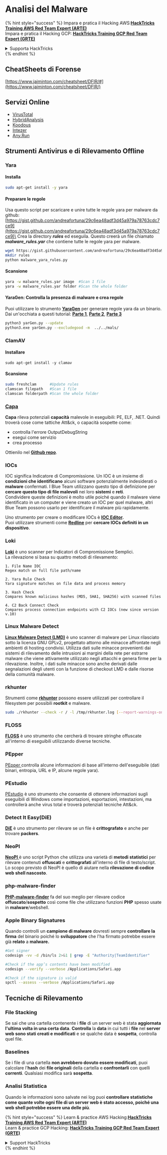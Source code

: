 # Analisi del Malware

{% hint style="success" %}
Impara e pratica il Hacking AWS:<img src="/.gitbook/assets/arte.png" alt="" data-size="line">[**HackTricks Training AWS Red Team Expert (ARTE)**](https://training.hacktricks.xyz/courses/arte)<img src="/.gitbook/assets/arte.png" alt="" data-size="line">\
Impara e pratica il Hacking GCP: <img src="/.gitbook/assets/grte.png" alt="" data-size="line">[**HackTricks Training GCP Red Team Expert (GRTE)**<img src="/.gitbook/assets/grte.png" alt="" data-size="line">](https://training.hacktricks.xyz/courses/grte)

<details>

<summary>Supporta HackTricks</summary>

* Controlla i [**piani di abbonamento**](https://github.com/sponsors/carlospolop)!
* **Unisciti al** 💬 [**gruppo Discord**](https://discord.gg/hRep4RUj7f) o al [**gruppo telegram**](https://t.me/peass) o **seguici** su **Twitter** 🐦 [**@hacktricks\_live**](https://twitter.com/hacktricks\_live)**.**
* **Condividi trucchi di hacking inviando PR ai** [**HackTricks**](https://github.com/carlospolop/hacktricks) e [**HackTricks Cloud**](https://github.com/carlospolop/hacktricks-cloud) repos su github.

</details>
{% endhint %}

## CheatSheets di Forense

[https://www.jaiminton.com/cheatsheet/DFIR/#](https://www.jaiminton.com/cheatsheet/DFIR/)

## Servizi Online

* [VirusTotal](https://www.virustotal.com/gui/home/upload)
* [HybridAnalysis](https://www.hybrid-analysis.com)
* [Koodous](https://koodous.com)
* [Intezer](https://analyze.intezer.com)
* [Any.Run](https://any.run/)

## Strumenti Antivirus e di Rilevamento Offline

### Yara

#### Installa
```bash
sudo apt-get install -y yara
```
#### Preparare le regole

Usa questo script per scaricare e unire tutte le regole yara per malware da github: [https://gist.github.com/andreafortuna/29c6ea48adf3d45a979a78763cdc7ce9](https://gist.github.com/andreafortuna/29c6ea48adf3d45a979a78763cdc7ce9)\
Crea la directory _**rules**_ ed eseguila. Questo creerà un file chiamato _**malware\_rules.yar**_ che contiene tutte le regole yara per malware.
```bash
wget https://gist.githubusercontent.com/andreafortuna/29c6ea48adf3d45a979a78763cdc7ce9/raw/4ec711d37f1b428b63bed1f786b26a0654aa2f31/malware_yara_rules.py
mkdir rules
python malware_yara_rules.py
```
#### Scansione
```bash
yara -w malware_rules.yar image  #Scan 1 file
yara -w malware_rules.yar folder #Scan the whole folder
```
#### YaraGen: Controlla la presenza di malware e crea regole

Puoi utilizzare lo strumento [**YaraGen**](https://github.com/Neo23x0/yarGen) per generare regole yara da un binario. Dai un'occhiata a questi tutorial: [**Parte 1**](https://www.nextron-systems.com/2015/02/16/write-simple-sound-yara-rules/), [**Parte 2**](https://www.nextron-systems.com/2015/10/17/how-to-write-simple-but-sound-yara-rules-part-2/), [**Parte 3**](https://www.nextron-systems.com/2016/04/15/how-to-write-simple-but-sound-yara-rules-part-3/)
```bash
python3 yarGen.py --update
python3.exe yarGen.py --excludegood -m  ../../mals/
```
### ClamAV

#### Installare
```
sudo apt-get install -y clamav
```
#### Scansione
```bash
sudo freshclam      #Update rules
clamscan filepath   #Scan 1 file
clamscan folderpath #Scan the whole folder
```
### [Capa](https://github.com/mandiant/capa)

**Capa** rileva potenziali **capacità** malevole in eseguibili: PE, ELF, .NET. Quindi troverà cose come tattiche Att\&ck, o capacità sospette come:

* controlla l'errore OutputDebugString
* esegui come servizio
* crea processo

Ottienilo nel [**Github repo**](https://github.com/mandiant/capa).

### IOCs

IOC significa Indicatore di Compromissione. Un IOC è un insieme di **condizioni che identificano** alcuni software potenzialmente indesiderati o **malware** confermati. I Blue Team utilizzano questo tipo di definizione per **cercare questo tipo di file malevoli** nei loro **sistemi** e **reti**.\
Condividere queste definizioni è molto utile poiché quando il malware viene identificato in un computer e viene creato un IOC per quel malware, altri Blue Team possono usarlo per identificare il malware più rapidamente.

Uno strumento per creare o modificare IOCs è [**IOC Editor**](https://www.fireeye.com/services/freeware/ioc-editor.html)**.**\
Puoi utilizzare strumenti come [**Redline**](https://www.fireeye.com/services/freeware/redline.html) per **cercare IOCs definiti in un dispositivo**.

### Loki

[**Loki**](https://github.com/Neo23x0/Loki) è uno scanner per Indicatori di Compromissione Semplici.\
La rilevazione si basa su quattro metodi di rilevamento:
```
1. File Name IOC
Regex match on full file path/name

2. Yara Rule Check
Yara signature matches on file data and process memory

3. Hash Check
Compares known malicious hashes (MD5, SHA1, SHA256) with scanned files

4. C2 Back Connect Check
Compares process connection endpoints with C2 IOCs (new since version v.10)
```
### Linux Malware Detect

[**Linux Malware Detect (LMD)**](https://www.rfxn.com/projects/linux-malware-detect/) è uno scanner di malware per Linux rilasciato sotto la licenza GNU GPLv2, progettato attorno alle minacce affrontate negli ambienti di hosting condivisi. Utilizza dati sulle minacce provenienti dai sistemi di rilevamento delle intrusioni ai margini della rete per estrarre malware che viene attivamente utilizzato negli attacchi e genera firme per la rilevazione. Inoltre, i dati sulle minacce sono anche derivati dalle segnalazioni degli utenti con la funzione di checkout LMD e dalle risorse della comunità malware.

### rkhunter

Strumenti come [**rkhunter**](http://rkhunter.sourceforge.net) possono essere utilizzati per controllare il filesystem per possibili **rootkit** e malware.
```bash
sudo ./rkhunter --check -r / -l /tmp/rkhunter.log [--report-warnings-only] [--skip-keypress]
```
### FLOSS

[**FLOSS**](https://github.com/mandiant/flare-floss) è uno strumento che cercherà di trovare stringhe offuscate all'interno di eseguibili utilizzando diverse tecniche.

### PEpper

[PEpper ](https://github.com/Th3Hurrican3/PEpper)controlla alcune informazioni di base all'interno dell'eseguibile (dati binari, entropia, URL e IP, alcune regole yara).

### PEstudio

[PEstudio](https://www.winitor.com/download) è uno strumento che consente di ottenere informazioni sugli eseguibili di Windows come importazioni, esportazioni, intestazioni, ma controllerà anche virus total e troverà potenziali tecniche Att\&ck.

### Detect It Easy(DiE)

[**DiE**](https://github.com/horsicq/Detect-It-Easy/) è uno strumento per rilevare se un file è **crittografato** e anche per trovare **packers**.

### NeoPI

[**NeoPI** ](https://github.com/CiscoCXSecurity/NeoPI)è uno script Python che utilizza una varietà di **metodi statistici** per rilevare contenuti **offuscati** e **crittografati** all'interno di file di testo/script. Lo scopo previsto di NeoPI è quello di aiutare nella **rilevazione di codice web shell nascosto**.

### **php-malware-finder**

[**PHP-malware-finder**](https://github.com/nbs-system/php-malware-finder) fa del suo meglio per rilevare codice **offuscato**/**sospetto** così come file che utilizzano funzioni **PHP** spesso usate in **malware**/webshell.

### Apple Binary Signatures

Quando controlli un **campione di malware** dovresti sempre **controllare la firma** del binario poiché lo **sviluppatore** che l'ha firmato potrebbe essere già **relato** a **malware.**
```bash
#Get signer
codesign -vv -d /bin/ls 2>&1 | grep -E "Authority|TeamIdentifier"

#Check if the app’s contents have been modified
codesign --verify --verbose /Applications/Safari.app

#Check if the signature is valid
spctl --assess --verbose /Applications/Safari.app
```
## Tecniche di Rilevamento

### File Stacking

Se sai che una cartella contenente i **file** di un server web è stata **aggiornata l'ultima volta in una certa data**. **Controlla** la **data** in cui tutti i **file** nel **server web sono stati creati e modificati** e se qualche data è **sospetta**, controlla quel file.

### Baselines

Se i file di una cartella **non avrebbero dovuto essere modificati**, puoi calcolare l'**hash** dei **file originali** della cartella e **confrontarli** con quelli **correnti**. Qualsiasi modifica sarà **sospetta**.

### Analisi Statistica

Quando le informazioni sono salvate nei log puoi **controllare statistiche come quante volte ogni file di un server web è stato accesso, poiché una web shell potrebbe essere una delle più**.

{% hint style="success" %}
Learn & practice AWS Hacking:<img src="/.gitbook/assets/arte.png" alt="" data-size="line">[**HackTricks Training AWS Red Team Expert (ARTE)**](https://training.hacktricks.xyz/courses/arte)<img src="/.gitbook/assets/arte.png" alt="" data-size="line">\
Learn & practice GCP Hacking: <img src="/.gitbook/assets/grte.png" alt="" data-size="line">[**HackTricks Training GCP Red Team Expert (GRTE)**<img src="/.gitbook/assets/grte.png" alt="" data-size="line">](https://training.hacktricks.xyz/courses/grte)

<details>

<summary>Support HackTricks</summary>

* Check the [**subscription plans**](https://github.com/sponsors/carlospolop)!
* **Join the** 💬 [**Discord group**](https://discord.gg/hRep4RUj7f) or the [**telegram group**](https://t.me/peass) or **follow** us on **Twitter** 🐦 [**@hacktricks\_live**](https://twitter.com/hacktricks\_live)**.**
* **Share hacking tricks by submitting PRs to the** [**HackTricks**](https://github.com/carlospolop/hacktricks) and [**HackTricks Cloud**](https://github.com/carlospolop/hacktricks-cloud) github repos.

</details>
{% endhint %}
